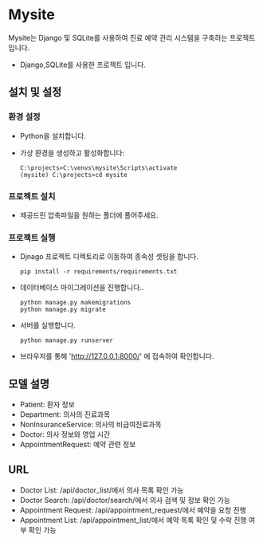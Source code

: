 # Mysite

Mysite는 Django 및 SQLite를 사용하여 진료 예약 관리 시스템을 구축하는 프로젝트입니다.
- Django,SQLite를 사용한 프로젝트 입니다.

## 설치 및 설정

### 환경 설정

- Python을 설치합니다.
- 가상 환경을 생성하고 활성화합니다:

    ```    
    C:\projects>C:\venvs\mysite\Scripts\activate
    (mysite) C:\projects>cd mysite
    ```

### 프로젝트 설치
- 제공드린 압축파일을 원하는 폴더에 풀어주세요.

### 프로젝트 실행
- Djnago 프로젝트 디렉토리로 이동하여 종속성 셋팅을 합니다.

    ```
    pip install -r requirements/requirements.txt
    ```

- 데이터베이스 마이그레이션을 진행합니다..

    ```
    python manage.py makemigrations
    python manage.py migrate
    ```

- 서버를 실행합니다.

    ```
    python manage.py runserver
    ```

- 브라우저를 통해 'http://127.0.0.1:8000/' 에 접속하여 확인합니다.

## 모델 설명

- Patient: 환자 정보
- Department: 의사의 진료과목
- NonInsuranceService: 의사의 비급여진료과목 
- Doctor: 의사 정보와 영업 시간
- AppointmentRequest: 예약 관련 정보

## URL
- Doctor List: /api/doctor_list/에서 의사 목록 확인 가능
- Doctor Search: /api/doctor/search/에서 의사 검색 및 정보 확인 가능
- Appointment Request: /api/appointment_request/에서 예약을 요청 진행
- Appointment List: /api/appointment_list/에서 예약 목록 확인 및 수락 진행 여부 확인 가능